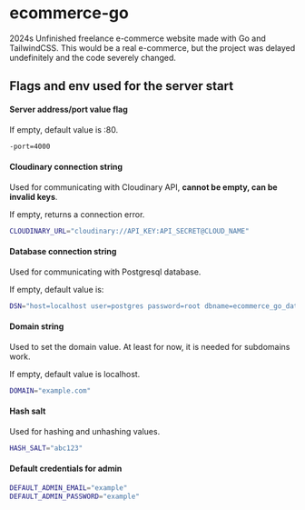 # ecommerce-go
2024s Unfinished freelance e-commerce website made with Go and TailwindCSS. This would be a real e-commerce, but the project was delayed undefinitely and the code severely changed.

## Flags and env used for the server start

<!-- Server port -->
#### Server address/port value flag
If empty, default value is :80.

```bash
-port=4000
```

<!-- Cloudinary connection string -->
#### Cloudinary connection string
Used for communicating with Cloudinary API, **cannot be empty, can be invalid keys**.

If empty, returns a connection error.

```bash
CLOUDINARY_URL="cloudinary://API_KEY:API_SECRET@CLOUD_NAME"
```

<!-- Render.com database connection string -->
#### Database connection string
Used for communicating with Postgresql database.

If empty, default value is:

```bash
DSN="host=localhost user=postgres password=root dbname=ecommerce_go_database port=5432 TimeZone=America/Sao_Paulo"
```

<!-- Domain -->
#### Domain string
Used to set the domain value. At least for now, it is needed for subdomains work.

If empty, default value is localhost.

```bash
DOMAIN="example.com"
```

<!-- Hash salt for hashids -->
#### Hash salt
Used for hashing and unhashing values.

```bash
HASH_SALT="abc123"
```

#### Default credentials for admin

```bash
DEFAULT_ADMIN_EMAIL="example"
DEFAULT_ADMIN_PASSWORD="example"
```
